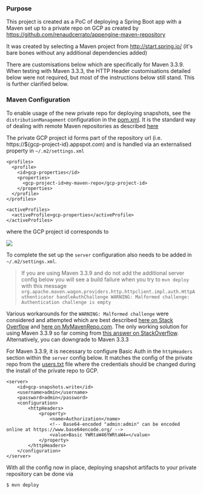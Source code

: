 ### Purpose

This project is created as a PoC of deploying a Spring Boot app with a Maven set up to a private repo on GCP as created by https://github.com/renaudcerrato/appengine-maven-repository

It was created by selecting a Maven project from http://start.spring.io/ (it's bare bones without any additional dependencies added)

There are customisations below which are specifically for Maven 3.3.9. When testing with Maven 3.3.3, the HTTP Header customisations detailed below were not required, but most of the instructions below still stand. This is further clarified below.

### Maven Configuration

To enable usage of the new private repo for deploying snapshots, see the `distributionManagement` configuration in the [pom.xml](pom.xml). It is the standard way of dealing with remote Maven repositories as described [here](http://maven.apache.org/plugins/maven-deploy-plugin/usage.html)

The private GCP project id forms part of the repository url (i.e. https://${gcp-project-id}.appspot.com) and is handled via an externalised property in `~/.m2/settings.xml`

```maven
<profiles>
  <profile>
    <id>gcp-properties</id>
    <properties>
      <gcp-project-id>my-maven-repo</gcp-project-id>
    </properties>
  </profile>
</profiles>

<activeProfiles>
  <activeProfile>gcp-properties</activeProfile>
</activeProfiles>
```

where the GCP project id corresponds to

![](http://i.imgur.com/iSt98wWl.png)

To complete the set up the `server` configuration also needs to be added in `~/.m2/settings.xml`. 

> If you are using Maven 3.3.9 and do not add the additional server config below you will see a build failure when you try to `mvn deploy` with this message  `org.apache.maven.wagon.providers.http.httpclient.impl.auth.HttpAuthenticator handleAuthChallenge
WARNING: Malformed challenge: Authentication challenge is empty`

Various workarounds for the `WARNING: Malformed challenge` were considered and attempted which are best described [here on Stack Overflow](http://stackoverflow.com/questions/1280747/accessing-an-artifactory-maven-repo-that-requires-basic-auth) and [here on MyMavenRepo.com](https://mymavenrepo.com/docs/maven.auth.html). The only working solution for using Maven 3.3.9 so far coming from [this answer on StackOverflow](http://stackoverflow.com/a/10985349/752167). Alternatively, you can downgrade to Maven 3.3.3

For Maven 3.3.9, it is necessary to configure Basic Auth in the `httpHeaders` section within the `server` config below. It matches the config of the private repo from the [users.txt](https://github.com/renaudcerrato/appengine-maven-repository/blob/master/src/main/webapp/WEB-INF/users.txt) file where the credentials should be changed during the install of the private repo to GCP.

```maven
<server>
    <id>gcp-snapshots.write</id>
    <username>admin</username>
	<password>admin</password>
    <configuration>
        <httpHeaders>
            <property>
                <name>Authorization</name>
                <!-- Base64-encoded "admin:admin" can be encoded online at https://www.base64encode.org/ -->
                <value>Basic YWRtaW46YWRtaW4=</value>
            </property>
        </httpHeaders>
    </configuration>
</server>
```

With all the config now in place, deploying snapshot artifacts to your private repository can be done via

```bash
$ mvn deploy
```
